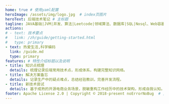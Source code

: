 ```yaml
---
home: true # 使用yaml配置
heroImage: /assets/img/logo.jpg  # index页图片
heroText: 后端技术笔记 # 主标题
tagline: JAVA基础|JVM|并发、算法|Leetcode|领域算法、数据库|SQL|Nosql、Web容器|ORM框架、SpringFramework|SpringBoot、消息队列|Kafka、架构|分布式|微服务、项目|案例分析|技术管理、兴趣爱好|篮球|摄影|生活  # 副标题
actions:
# - text: 技术要点
#   link: /zh/guide/getting-started.html
#   type: primary
- text: 热爱生活,科学编码
  link: /guide.md
  type: primary
features: # 特性介绍标题以及说明
- title: 知识点梳理 
  details: 梳理记录后端常用技术点，形成体系，构建完整知识网络。
- title: 解决方案备忘
  details: 记录生产中的疑点难点，总结经验教训，完善开发流程。
- title: 新技术尝试
  details: 基于成熟的开源电商业务场景，脱敏重构工作经历中的技术架构，形成自我认知。
footer: Apache License 2.0 | Copyright © 2018-present noErrorNoBug  # 页脚
---
```


<CommentService />